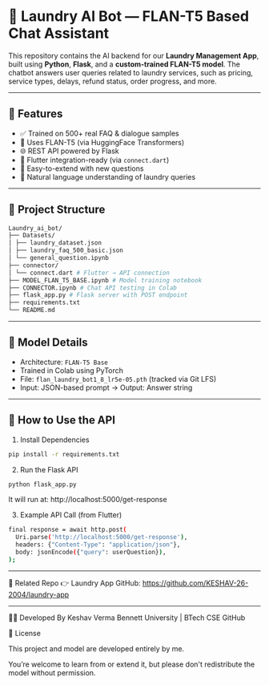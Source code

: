 # 🧠 Laundry AI Bot — FLAN-T5 Based Chat Assistant

This repository contains the AI backend for our **Laundry Management App**, built using **Python**, **Flask**, and a **custom-trained FLAN-T5 model**. The chatbot answers user queries related to laundry services, such as pricing, service types, delays, refund status, order progress, and more.

---

## 🤖 Features

- ✅ Trained on 500+ real FAQ & dialogue samples
- 🧠 Uses FLAN-T5 (via HuggingFace Transformers)
- 🌐 REST API powered by Flask
- 🔌 Flutter integration-ready (via `connect.dart`)
- 📝 Easy-to-extend with new questions
- 💬 Natural language understanding of laundry queries

---

## 📁 Project Structure
``` bash
Laundry_ai_bot/
├── Datasets/
│ ├── laundry_dataset.json
│ ├── laundry_faq_500_basic.json
│ └── general_question.ipynb
├── connector/
│ └── connect.dart # Flutter → API connection
├── MODEL_FLAN_T5_BASE.ipynb # Model training notebook
├── CONNECTOR.ipynb # Chat API testing in Colab
├── flask_app.py # Flask server with POST endpoint
├── requirements.txt
└── README.md
```

---

## 🧠 Model Details

- Architecture: `FLAN-T5 Base`
- Trained in Colab using PyTorch
- File: `flan_laundry_bot1_8_lr5e-05.pth` (tracked via Git LFS)
- Input: JSON-based prompt → Output: Answer string

---

## 🔌 How to Use the API

1. Install Dependencies
```bash
pip install -r requirements.txt
```

2. Run the Flask API
```bash
python flask_app.py
```
It will run at: http://localhost:5000/get-response

3. Example API Call (from Flutter)
```bash
final response = await http.post(
  Uri.parse('http://localhost:5000/get-response'),
  headers: {"Content-Type": "application/json"},
  body: jsonEncode({"query": userQuestion}),
);
```
---

📎 Related Repo
👉 Laundry App GitHub:
https://github.com/KESHAV-26-2004/laundry-app

---

👨‍💻 Developed By
Keshav Verma
Bennett University | BTech CSE
GitHub

📜 License

This project and model are developed entirely by me.

You’re welcome to learn from or extend it, but please don't redistribute the model without permission.
